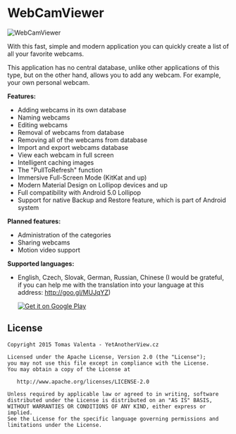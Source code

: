# WebCamViewer

![WebCamViewer](https://lh5.ggpht.com/k96AcaKgan1E4jTnnvcSe0JEz-IjJx2OqBUOWGM-DKox5TGQ5N17b-mQY2dbCyzsJAc0=w300)

With this fast, simple and modern application you can quickly create a list of all your favorite webcams.

This application has no central database, unlike other applications of this type, but on the other hand, allows you to add any webcam. For example, your own personal webcam.

**Features:**
- Adding webcams in its own database
- Naming webcams
- Editing webcams
- Removal of webcams from database
- Removing all of the webcams from database
- Import and export webcams database
- View each webcam in full screen
- Intelligent caching images
- The "PullToRefresh" function
- Immersive Full-Screen Mode (KitKat and up)
- Modern Material Design on Lollipop devices and up
- Full compatibility with Android 5.0 Lollipop
- Support for native Backup and Restore feature, which is part of Android system

**Planned features:**
- Administration of the categories
- Sharing webcams
- Motion video support

**Supported languages:**
* English, Czech, Slovak, German, Russian, Chinese (I would be grateful, if you can help me with the translation into your language at this address: http://goo.gl/MUJqYZ)

	 [![Get it on Google Play](http://developer.android.com/images/brand/en_generic_rgb_wo_60.png)](https://play.google.com/store/apps/details?id=cz.yetanotherview.webcamviewer.app)
	 
License
--------

    Copyright 2015 Tomas Valenta - YetAnotherView.cz

    Licensed under the Apache License, Version 2.0 (the "License");
    you may not use this file except in compliance with the License.
    You may obtain a copy of the License at

       http://www.apache.org/licenses/LICENSE-2.0

    Unless required by applicable law or agreed to in writing, software
    distributed under the License is distributed on an "AS IS" BASIS,
    WITHOUT WARRANTIES OR CONDITIONS OF ANY KIND, either express or implied.
    See the License for the specific language governing permissions and
    limitations under the License.